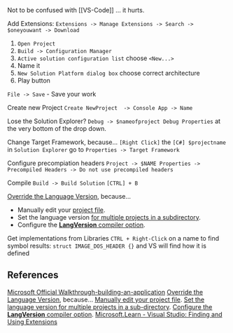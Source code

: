 Not to be confused with [[VS-Code]] ... it hurts.

Add Extensions:
`Extensions -> Manage Extensions -> Search -> $oneyouwant -> Download`

1. `Open Project`
1. `Build -> Configuration Manager`
1. `Active solution configuration list` choose `<New...>` 
1. Name it
1. `New Solution Platform dialog box` choose correct architecture
1. Play button

`File -> Save` - Save your work

Create new Project
`Create NewProject  -> Console App -> Name`

Lose the Solution Explorer?
`Debug -> $nameofproject Debug Properties` at the very bottom of the drop down.

Change Target Framework, because...
`[Right Click]` the `[C#] $projectname` in `Solution Explorer` go to `Properties -> Target Framework`

Configure precompiation headers
`Project -> $NAME Properties -> Precompiled Headers -> Do not use precompiled headers`


Compile 
`Build -> Build Solution` 
`[CTRL] + B`

[Override the  Language Version](https://learn.microsoft.com/en-us/dotnet/csharp/language-reference/configure-language-version), because...
- Manually edit your [project file](https://learn.microsoft.com/en-us/dotnet/csharp/language-reference/configure-language-version#edit-the-project-file).
- Set the language version [for multiple projects in a subdirectory](https://learn.microsoft.com/en-us/dotnet/csharp/language-reference/configure-language-version#configure-multiple-projects).
- Configure the [**LangVersion** compiler option](https://learn.microsoft.com/en-us/dotnet/csharp/language-reference/compiler-options/language#langversion).

Get implementations from Libraries
`CTRL + Right-Click` on a name to find symbol results: `struct IMAGE_DOS_HEADER {}` and VS will find how it is defined 

## References

[Microsoft Official Walkthrough-building-an-application](https://learn.microsoft.com/en-us/visualstudio/ide/walkthrough-building-an-application?view=vs-2022)
[Override the  Language Version](https://learn.microsoft.com/en-us/dotnet/csharp/language-reference/configure-language-version), because...
[Manually edit your project file](https://learn.microsoft.com/en-us/dotnet/csharp/language-reference/configure-language-version#edit-the-project-file).
[Set the language version for multiple projects in a sub-directory](https://learn.microsoft.com/en-us/dotnet/csharp/language-reference/configure-language-version#configure-multiple-projects).
[Configure the **LangVersion** compiler option](https://learn.microsoft.com/en-us/dotnet/csharp/language-reference/compiler-options/language#langversion).
[Microsoft.Learn - Visual Studio: Finding and Using Extensions](https://learn.microsoft.com/en-us/visualstudio/ido/finding-and-using-visual-studio-extensions?view=vs-2022)